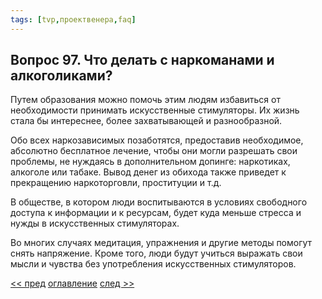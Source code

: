 ```yaml
---
tags: [tvp,проектвенера,faq]
---
```

## Вопрос 97. Что делать с наркоманами и алкоголиками?

Путем образования можно помочь этим людям избавиться от необходимости принимать искусственные стимуляторы. Их жизнь стала бы интереснее, более захватывающей и разнообразной.

Обо всех наркозависимых позаботятся, предоставив необходимое, абсолютно бесплатное лечение, чтобы они могли разрешать свои проблемы, не нуждаясь в дополнительном допинге: наркотиках, алкоголе или табаке. Вывод денег из обихода также приведет к прекращению наркоторговли, проституции и т.д.

В обществе, в котором люди воспитываются в условиях свободного доступа к информации и к ресурсам, будет куда меньше стресса и нужды в искусственных стимуляторах.

Во многих случаях медитация, упражнения и другие методы помогут снять напряжение. Кроме того, люди будут учиться выражать свои мысли и чувства без употребления искусственных стимуляторов.

[<< пред](Вопрос%2096.%20Как%20насчет%20питания%20Будут%20ли%20люди%20есть%20мясо.md) [оглавление](FAQ%20%D0%BF%D0%BE%20%D0%BF%D1%80%D0%BE%D0%B5%D0%BA%D1%82%D1%83%20%C2%AB%D0%92%D0%B5%D0%BD%D0%B5%D1%80%D0%B0%C2%BB.md) [след >>](Вопрос%2098.%20Заинтересован%20или%20способен%20ли%20Проект%20Венера%20сотрудничать%20с%20другими%20группами,%20для%20достижения%20своей%20цели.md)